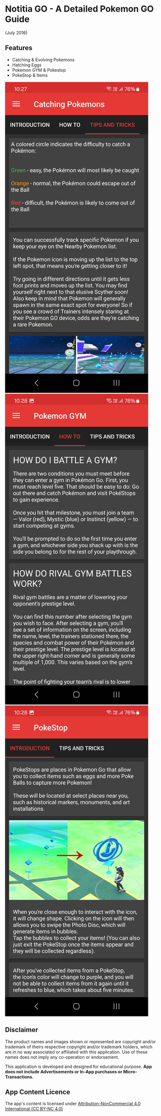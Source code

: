 # Notitia GO - A Detailed Pokemon GO Guide 
(July 2016)

## Features

* Catching & Evolving Pokemons
* Hatching Eggs
* Pokemon GYM & Pokestop
* PokeStop & Items

![](screenshots/Screenshot_1.jpg)
![](screenshots/Screenshot_2.jpg)
![](screenshots/Screenshot_3.jpg)

## Disclaimer

The product names and images shown or represented are copyright and/or trademark of theirs respective copyright and/or trademark holders, which are in no way associated or affiliated with this application. Use of these names does not imply any co-operation or endorsement.

This application is developed and designed for educational purpose. **App does not include Advertisements or In-App purchases or Micro-Transactions.**

## App Content Licence

The app's content is licensed under [Attribution-NonCommercial 4.0 International (CC BY-NC 4.0)](https://creativecommons.org/licenses/by-nc/4.0/)
